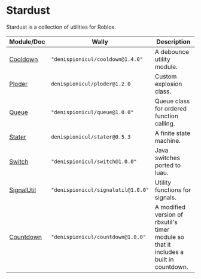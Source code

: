 # Stardust

Stardust is a collection of utilities for Roblox.

| Module/Doc | Wally | Description |
| --- | --- | --- |
| [Cooldown](https://denispionicul.github.io/Stardust/api/Cooldown) | `"denispionicul/cooldown@1.4.0"` | A debounce utility module. |
| [Ploder](https://denispionicul.github.io/Stardust/api/Ploder) | `denispionicul/ploder@1.2.0` | Custom explosion class. |
| [Queue](https://denispionicul.github.io/Stardust/api/Queue) | `"denispionicul/queue@1.0.0"` | Queue class for ordered function calling. |
| [Stater](https://denispionicul.github.io/Stardust/api/Stater) | `denispionicul/stater@0.5.3` | A finite state machine. |
| [Switch](https://denispionicul.github.io/Stardust/api/Switch) | `"denispionicul/switch@1.0.0"` | Java switches ported to luau. |
| [SignalUtil](https://denispionicul.github.io/Stardust/api/SignalUtil) | `"denispionicul/signalutil@1.0.0"` | Utility functions for signals. |
| [Countdown](https://denispionicul.github.io/Stardust/api/Countdown) | `"denispionicul/countdown@1.0.0"` | A modified version of rbxutil's timer module so that it includes a built in countdown. |